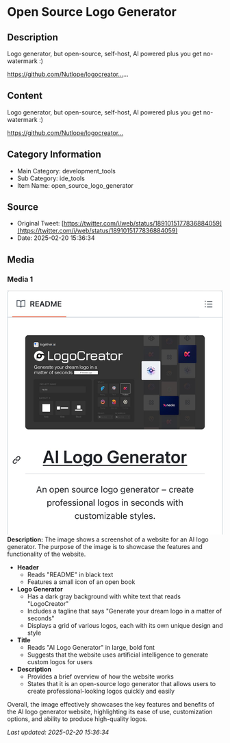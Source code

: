 # Open Source Logo Generator

## Description
Logo generator, but open-source, self-host, AI powered plus you get no-watermark :)

https://github.com/Nutlope/logocreator…...

## Content
Logo generator, but open-source, self-host, AI powered plus you get no-watermark :)

https://github.com/Nutlope/logocreator…

## Category Information

- Main Category: development_tools
- Sub Category: ide_tools
- Item Name: open_source_logo_generator

## Source

- Original Tweet: [https://twitter.com/i/web/status/1891015177836884059](https://twitter.com/i/web/status/1891015177836884059)
- Date: 2025-02-20 15:36:34

## Media

### Media 1
![media_0](./media_0.jpg)
**Description:** The image shows a screenshot of a website for an AI logo generator. The purpose of the image is to showcase the features and functionality of the website.

* **Header**
	+ Reads "README" in black text
	+ Features a small icon of an open book
* **Logo Generator**
	+ Has a dark gray background with white text that reads "LogoCreator"
	+ Includes a tagline that says "Generate your dream logo in a matter of seconds"
	+ Displays a grid of various logos, each with its own unique design and style
* **Title**
	+ Reads "AI Logo Generator" in large, bold font
	+ Suggests that the website uses artificial intelligence to generate custom logos for users
* **Description**
	+ Provides a brief overview of how the website works
	+ States that it is an open-source logo generator that allows users to create professional-looking logos quickly and easily

Overall, the image effectively showcases the key features and benefits of the AI logo generator website, highlighting its ease of use, customization options, and ability to produce high-quality logos.


*Last updated: 2025-02-20 15:36:34*